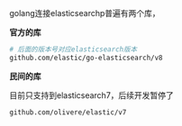 golang连接elasticsearchp普遍有两个库，

**官方的库**

```sh
# 后面的版本号对应elasticsearch版本
github.com/elastic/go-elasticsearch/v8 
```

**民间的库**

目前只支持到elasticsearch7，后续开发暂停了

```sh
github.com/olivere/elastic/v7
```





